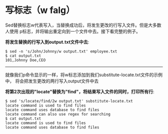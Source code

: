# 写标志（w falg）

Sed替换标志w代表写入，当替换成功后，将发生更改的行写入文件。但是大多数人使用
p标志，并将输出重定向到一个文件中去。接下看完整的例子。

__将发生替换的行写入到output.txt文件中去__:

```
$ sed -n 's/John/Johnny/w output.txt' employee.txt
$ cat output.txt
101,Johnny Doe,CEO
```
----

就像我们p命令显示的一样，将w标志添加到我们substitute-locate.txt文件的示例中，
将会把发生更改的两行写入output文件中去

__将第2次出现的"locate"替换为"find"，将结果写入文件的同时，打印所有行__:

```
$ sed 's/locate/find/2w output.txt' substitute-locate.txt
locate command is used to find files
locate command uses database to find files
locate command can also use regex for searching
$ cat output.txt
locate command is used to find files
locate command uses database to find files
```
